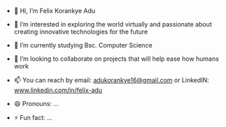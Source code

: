 - 👋 Hi, I’m Felix Korankye Adu
- 👀 I’m interested in exploring the world virtually and passionate about creating innovative technologies for the future
- 🌱 I’m currently studying Bsc. Computer Science
- 💞️ I’m looking to collaborate on projects that will help ease how humans work
- 📫 You can reach by email: adukorankye16@gmail.com or LinkedIN: www.linkedin.com/in/felix-adu

- 😄 Pronouns: ...
- ⚡ Fun fact: ...

<!---
Felly7/Felly7 is a ✨ special ✨ repository because its `README.md` (this file) appears on your GitHub profile.
You can click the Preview link to take a look at your changes.
--->

